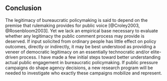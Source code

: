 ## Conclusion

<!--% CONCLUSION
%This research will add to our understanding of how  bureaucratic policymaking fits with the practice of democracy.
%-->
The legitimacy of bureaucratic policymaking is said to depend on the premise that rulemaking provides for public voice [@Croley2003, @Rosenbloom2003]. Yet we lack an empirical base necessary to evaluate whether any legitimacy the public comment process may provide is deserved. If input solicited from ordinary people has little effect on policy outcomes, directly or indirectly, it may be best understood as providing a veneer of democratic legitimacy on an essentially technocratic and/or elite-driven process. I have made a few initial steps toward better understanding actual public engagement in bureaucratic policymaking.
If public pressure campaigns do shape agency decisions, a new research program will be needed to investigate who exactly these campaigns mobilize and represent.

